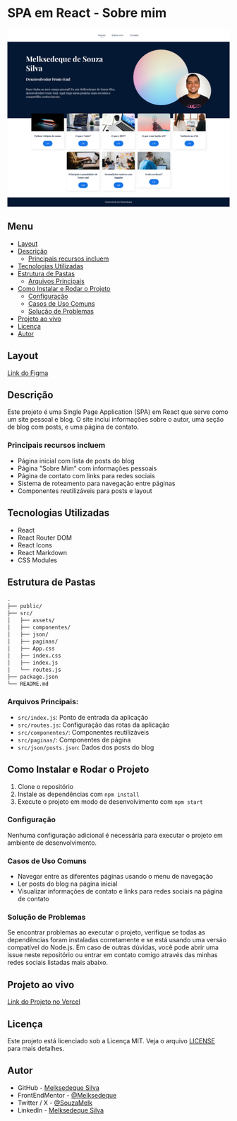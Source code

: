 # SPA em React - Sobre mim

![Tela Principal](./screenshot/tela-principal.png)

## Menu

- [Layout](#layout)
- [Descrição](#descrição)
  - [Principais recursos incluem](#principais-recursos-incluem)
- [Tecnologias Utilizadas](#tecnologias-utilizadas)
- [Estrutura de Pastas](#estrutura-de-pastas)
  - [Arquivos Principais](#arquivos-principais)
- [Como Instalar e Rodar o Projeto](#como-instalar-e-rodar-o-projeto)
  - [Configuração](#configuração)
  - [Casos de Uso Comuns](#casos-de-uso-comuns)
  - [Solução de Problemas](#solução-de-problemas)
- [Projeto ao vivo](#projeto-ao-vivo)
- [Licença](#licença)
- [Autor](#autor)

## Layout

[Link do Figma](https://shorturl.at/mXwBG)

## Descrição

Este projeto é uma Single Page Application (SPA) em React que serve como um site pessoal e blog. O site inclui informações sobre o autor, uma seção de blog com posts, e uma página de contato.

### Principais recursos incluem

- Página inicial com lista de posts do blog
- Página "Sobre Mim" com informações pessoais
- Página de contato com links para redes sociais
- Sistema de roteamento para navegação entre páginas
- Componentes reutilizáveis para posts e layout

## Tecnologias Utilizadas

- React
- React Router DOM
- React Icons
- React Markdown
- CSS Modules

## Estrutura de Pastas

```
.
├── public/
├── src/
│   ├── assets/
│   ├── componentes/
│   ├── json/
│   ├── paginas/
│   ├── App.css
│   ├── index.css
│   ├── index.js
│   └── routes.js
├── package.json
└── README.md
```

### Arquivos Principais:

- `src/index.js`: Ponto de entrada da aplicação
- `src/routes.js`: Configuração das rotas da aplicação
- `src/componentes/`: Componentes reutilizáveis
- `src/paginas/`: Componentes de página
- `src/json/posts.json`: Dados dos posts do blog

## Como Instalar e Rodar o Projeto

1. Clone o repositório
2. Instale as dependências com `npm install`
3. Execute o projeto em modo de desenvolvimento com `npm start`

### Configuração

Nenhuma configuração adicional é necessária para executar o projeto em ambiente de desenvolvimento.

### Casos de Uso Comuns

- Navegar entre as diferentes páginas usando o menu de navegação
- Ler posts do blog na página inicial
- Visualizar informações de contato e links para redes sociais na página de contato

### Solução de Problemas

Se encontrar problemas ao executar o projeto, verifique se todas as dependências foram instaladas corretamente e se está usando uma versão compatível do Node.js.
Em caso de outras dúvidas, você pode abrir uma issue neste repositório ou entrar em contato comigo através das minhas redes sociais listadas mais abaixo.

## Projeto ao vivo

[Link do Projeto no Vercel](https://spa-react-ten.vercel.app/)

## Licença

Este projeto está licenciado sob a Licença MIT. Veja o arquivo [LICENSE](https://github.com/Melksedeque/spa-react?tab=MIT-1-ov-file) para mais detalhes.

## Autor

- GitHub - [Melksedeque Silva](https://github.com/Melksedeque/)
- FrontEndMentor - [@Melksedeque](https://www.frontendmentor.io/profile/Melksedeque)
- Twitter / X - [@SouzaMelk](https://x.com/SouzaMelk)
- LinkedIn - [Melksedeque Silva](https://www.linkedin.com/in/melksedeque-silva/)
